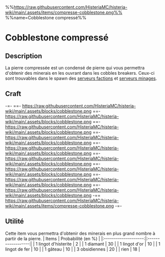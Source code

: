 %%https://raw.githubusercontent.com/HisteriaMC/histeria-wiki/main/.assets/items/compresse-cobblestone.png%%
%%name=Cobblestone compressé%%
# Cobblestone compressé

## Description
La pierre compressée est un condensé de pierre qui vous permettra d'obtenir des minerais en les ouvrant dans les cobbles breakers. Ceux-ci sont trouvables dans le spawn des [serveurs factions](https://histeria.fr/wiki/worlds/serveurs-faction) et [serveurs minages](https://histeria.fr/wiki/worlds/serveurs-minage).

## Craft
-=-
==- https://raw.githubusercontent.com/HisteriaMC/histeria-wiki/main/.assets/blocks/cobblestone.png
==- https://raw.githubusercontent.com/HisteriaMC/histeria-wiki/main/.assets/blocks/cobblestone.png
==- https://raw.githubusercontent.com/HisteriaMC/histeria-wiki/main/.assets/blocks/cobblestone.png
==- https://raw.githubusercontent.com/HisteriaMC/histeria-wiki/main/.assets/blocks/cobblestone.png
==- https://raw.githubusercontent.com/HisteriaMC/histeria-wiki/main/.assets/blocks/cobblestone.png
==- https://raw.githubusercontent.com/HisteriaMC/histeria-wiki/main/.assets/blocks/cobblestone.png
==- https://raw.githubusercontent.com/HisteriaMC/histeria-wiki/main/.assets/blocks/cobblestone.png
==- https://raw.githubusercontent.com/HisteriaMC/histeria-wiki/main/.assets/blocks/cobblestone.png
==- https://raw.githubusercontent.com/HisteriaMC/histeria-wiki/main/.assets/blocks/cobblestone.png
-== https://raw.githubusercontent.com/HisteriaMC/histeria-wiki/main/.assets/items/compresse-cobblestone.png
-=-

## Utilité
Cette item vous permettra d'obtenir des minerais en plus grand nombre à partir de la pierre.
| Items                | Probabilité (en %) |
|:--------------------:|:------------------:|
| 1 lingot d'histerite | 2                  |
| 1 diamant            | 30                 |
| 1 lingot d'or        | 10                 |
| 1 lingot de fer      | 10                 |
| 1 gâteau             | 10                 |
| 3 obsidiennes        | 20                 |
| rien                 | 18                 |